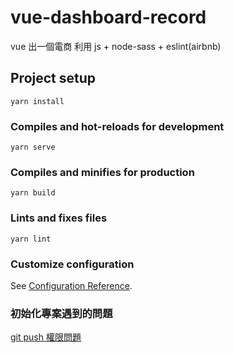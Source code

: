 # vue-dashboard-record
vue 出一個電商
利用 js + node-sass + eslint(airbnb)

## Project setup
```
yarn install
```

### Compiles and hot-reloads for development
```
yarn serve
```

### Compiles and minifies for production
```
yarn build
```

### Lints and fixes files
```
yarn lint
```

### Customize configuration
See [Configuration Reference](https://cli.vuejs.org/config/).

### 初始化專案遇到的問題
[git push 權限問題](https://blog.csdn.net/happyteafriends/article/details/11554043)
